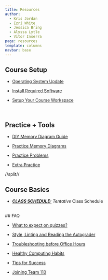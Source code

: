 ```yaml
---
title: Resources
author:
  - Kris Jordan
  - Ezri White
  - Jessica Bring
  - Alyssa Lytle
  - Vitor Inserra
page: resources
template: columns
navbar: base
---
```


<div class="link-page box">

## Course Setup

- [Operating System Update](/resources/setup/os-update.html)

- [Install Required Software](/resources/setup/software.html)

- [Setup Your Course Workspace](/resources/setup/workspace.html)

</div>

</br>
<div class="link-page box">

## Practice + Tools

<!-- - [Extra Credit Opportunities](/resources/extra-credit.html) -->
- [DIY Memory Diagram Guide](/resources/practice/MemDiagramsTemplate.html)

- [Practice Memory Diagrams](/resources/practice/MemDiagrams.html)

- [Practice Problems](/resources/practice/practice-problems.html)

- [Extra Practice](/resources/tutoring-practice/tutoring-practice.html)

<!-- - [Grade Estimator](/resources/grade_calc/grade_calc.html) -->

</div>

<!-- <br>
<div class="link-page box">

## Quiz Practice

* [What to expect on quizzes?](/resources/quiz-expectations.html)
* [Quiz 01 Practice](/resources/practice/fa23/qz00-01.html)
* [Quiz 02 Practice](/resources/practice/sp22/quiz2-worksheet.html)
* [Quiz 03 Practice](/resources/practice/sp22/quiz3-worksheet.html)
<!-- * [Final Exam Practice](/resources/practice/sp22/final-worksheet.html) -->

<!-- </div> -->

//split//
<div class="link-page box">

## Course Basics

<!-- - _**[VIRTUAL LESSONS:](/virtual-classes/index.html)**_ Lessons for each unit  -->

- _**[CLASS SCHEDULE:](https://airtable.com/appzeephpTB5Uovx7/shrYkitDOXgUaCEb9)**_ *Tentative* Class Schedule

</div> 

</br>
<div class="link-page box">
## FAQ

* [What to expect on quizzes?](/resources/ss-quiz-expectations.html)

* [Style, Linting and Reading the Autograder](/resources/style-guide.html)

* [Troubleshooting before Office Hours](/resources/troubleshooting.html)

* [Healthy Computing Habits](/resources/healthy_habits.html)

* [Tips for Success](/resources/tips-for-success.html)

* [Joining Team 110](/resources/join-the-team.html)
</div>


<!-- <div class="link-page box">

## Exercises

- [Exercise 00](/exercises/ex00_hello_world.html)
- [Exercise 01](/exercises/ex01.html)
- [Exercise 02](/exercises/ex02.html)
<!-- - [Exercise 03](/exercises/ex03.html)
- [Exercise 04](/exercises/ex04.html)
- [Exercise 05](/exercises/ex05.html)
- [Exercise 06](/exercises/ex06.html)
- [Exercise 07](/exercises/ex07.html)
- [Exercise 08](/exercises/ex08.html)
- [Exercise 09](/exercises/ex09.html)
- [Exercise 10](/exercises/ex10.html) -->

<!-- </div> -->

<!-- Uncomment When Readings Are Avaliable -->
<!-- <br/>
<div class="link-page box">

## Readings

- <a href="https://www.gradescope.com/" target="_blank">Ethical Algorithms</a>
- <a href="https://www.gradescope.com/" target="_blank">Weapons of Math Destruction</a>

</div>  -->

<!-- Add a split here -->

<!-- WHEN QUIZ PRACTICES ARE NEEDED -->

<!-- ADD AS PROJECTS ARE RELEASED -->
<!-- <div class="link-page box">

## Projects

- [Project 00 - Choose Your Own Adventure](/projects/choose-your-own-adventure.html)

- [Project 01 - Choose Your Own Analysis](/projects/choose-your-own-analysis.html)

- [Project 02 - Real World Application](/projects/real-world-application.html)

- [Project 03 - Turtle Graphics](/projects/turtle/turtle-project.html)

</div> -->
